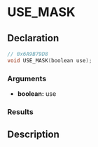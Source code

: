 # USE_MASK

## Declaration
```cpp
// 0x6A9B79D8
void USE_MASK(boolean use);
```

### Arguments
- **boolean:** use

### Results

## Description

